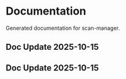 # Documentation

Generated documentation for scan-manager.

## Doc Update 2025-10-15

## Doc Update 2025-10-15
